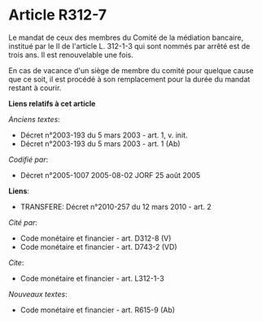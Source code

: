 # Article R312-7

Le mandat de ceux des membres du Comité de la médiation bancaire, institué par le II de l'article L. 312-1-3 qui sont nommés
par arrêté est de trois ans. Il est renouvelable une fois.

En cas de vacance d'un siège de membre du comité pour quelque cause que ce soit, il est procédé à son remplacement pour la
durée du mandat restant à courir.

**Liens relatifs à cet article**

_Anciens textes_:

  - Décret n°2003-193 du 5 mars 2003 - art. 1, v. init.
  - Décret n°2003-193 du 5 mars 2003 - art. 1 (Ab)

_Codifié par_:

  - Décret n°2005-1007 2005-08-02 JORF 25 août 2005

**Liens**:

  - TRANSFERE: Décret n°2010-257 du 12 mars 2010 - art. 2

_Cité par_:

  - Code monétaire et financier - art. D312-8 (V)
  - Code monétaire et financier - art. D743-2 (VD)

_Cite_:

  - Code monétaire et financier - art. L312-1-3

_Nouveaux textes_:

  - Code monétaire et financier - art. R615-9 (Ab)
